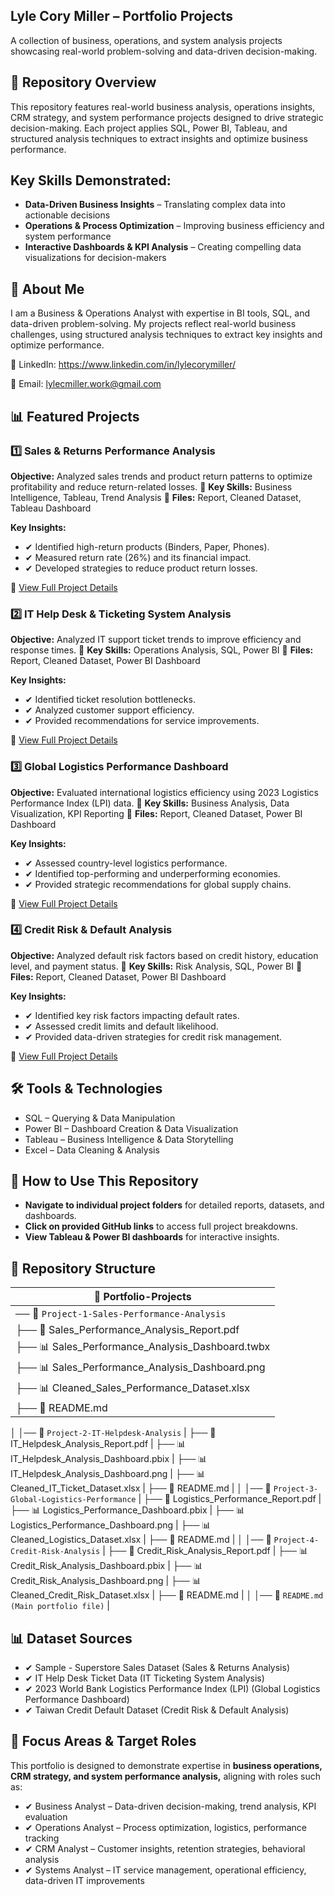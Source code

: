## Lyle Cory Miller – Portfolio Projects

A collection of business, operations, and system analysis projects showcasing real-world problem-solving and data-driven decision-making.

## 📂 Repository Overview

This repository features real-world business analysis, operations insights, CRM strategy, and system performance projects designed to drive strategic decision-making. Each project applies SQL, Power BI, Tableau, and structured analysis techniques to extract insights and optimize business performance.

## Key Skills Demonstrated:
- **Data-Driven Business Insights** – Translating complex data into actionable decisions
- **Operations & Process Optimization** – Improving business efficiency and system performance
- **Interactive Dashboards & KPI Analysis** – Creating compelling data visualizations for decision-makers

## 📌 About Me

I am a Business & Operations Analyst with expertise in BI tools, SQL, and data-driven problem-solving. My projects reflect real-world business challenges, using structured analysis techniques to extract key insights and optimize performance.

🔗 LinkedIn: https://www.linkedin.com/in/lylecorymiller/

📧 Email: lylecmiller.work@gmail.com


## 📊 Featured Projects

### 1️⃣ Sales & Returns Performance Analysis

**Objective:** Analyzed sales trends and product return patterns to optimize profitability and reduce return-related losses.
📁 **Key Skills:** Business Intelligence, Tableau, Trend Analysis
📁 **Files:** Report, Cleaned Dataset, Tableau Dashboard

**Key Insights:**

- ✔ Identified high-return products (Binders, Paper, Phones).
- ✔ Measured return rate (26%) and its financial impact.
- ✔ Developed strategies to reduce product return losses.
  
🔗 [View Full Project Details](https://github.com/yourusername/Project-1-Sales-Performance-Analysis)


### 2️⃣ IT Help Desk & Ticketing System Analysis

**Objective:** Analyzed IT support ticket trends to improve efficiency and response times.
📁 **Key Skills:** Operations Analysis, SQL, Power BI
📁 **Files:** Report, Cleaned Dataset, Power BI Dashboard

**Key Insights:**

- ✔ Identified ticket resolution bottlenecks.
- ✔ Analyzed customer support efficiency.
- ✔ Provided recommendations for service improvements.

🔗 [View Full Project Details](https://github.com/yourusername/Project-1-Sales-Performance-Analysis)


### 3️⃣ Global Logistics Performance Dashboard

**Objective:** Evaluated international logistics efficiency using 2023 Logistics Performance Index (LPI) data.
📁 **Key Skills:** Business Analysis, Data Visualization, KPI Reporting
📁 **Files:** Report, Cleaned Dataset, Power BI Dashboard

**Key Insights:**

- ✔ Assessed country-level logistics performance.
- ✔ Identified top-performing and underperforming economies.
- ✔ Provided strategic recommendations for global supply chains.

🔗 [View Full Project Details](https://github.com/yourusername/Project-1-Sales-Performance-Analysis)


### 4️⃣ Credit Risk & Default Analysis

**Objective:** Analyzed default risk factors based on credit history, education level, and payment status.
📁 **Key Skills:** Risk Analysis, SQL, Power BI
📁 **Files:** Report, Cleaned Dataset, Power BI Dashboard

**Key Insights:**

- ✔ Identified key risk factors impacting default rates.
- ✔ Assessed credit limits and default likelihood.
- ✔ Provided data-driven strategies for credit risk management.

🔗 [View Full Project Details](https://github.com/yourusername/Project-1-Sales-Performance-Analysis)


## 🛠 Tools & Technologies

- SQL – Querying & Data Manipulation
- Power BI – Dashboard Creation & Data Visualization
- Tableau – Business Intelligence & Data Storytelling
- Excel – Data Cleaning & Analysis

## 📌 How to Use This Repository

- **Navigate to individual project folders** for detailed reports, datasets, and dashboards.
- **Click on provided GitHub links** to access full project breakdowns.
- **View Tableau & Power BI dashboards** for interactive insights.

## 📁 Repository Structure

| 📂 Portfolio-Projects                                 |
|----------------------------------------------------|
|── 📂 `Project-1-Sales-Performance-Analysis` | 
   ├──  📄 Sales_Performance_Analysis_Report.pdf  | 
   ├──  📊 Sales_Performance_Analysis_Dashboard.twbx  | 
   ├──  📊 Sales_Performance_Analysis_Dashboard.png  |
   ├──  📊 Cleaned_Sales_Performance_Dataset.xlsx  | 
   ├──  📄 README.md    |
   │
│── 📂 `Project-2-IT-Helpdesk-Analysis`  |
   ├── 📄 IT_Helpdesk_Analysis_Report.pdf  |
   ├── 📊 IT_Helpdesk_Analysis_Dashboard.pbix  |
   ├── 📊 IT_Helpdesk_Analysis_Dashboard.png  |
   ├── 📊 Cleaned_IT_Ticket_Dataset.xlsx  |
   ├── 📄 README.md  |
   │
│── 📂 `Project-3-Global-Logistics-Performance`  |
   ├── 📄 Logistics_Performance_Report.pdf  |
   ├── 📊 Logistics_Performance_Dashboard.pbix  |
   ├── 📊 Logistics_Performance_Dashboard.png  |
   ├── 📊 Cleaned_Logistics_Dataset.xlsx  |
   ├── 📄 README.md  |
   │
│── 📂 `Project-4-Credit-Risk-Analysis`  |
   ├── 📄 Credit_Risk_Analysis_Report.pdf  |
   ├── 📊 Credit_Risk_Analysis_Dashboard.pbix  |
   ├── 📊 Credit_Risk_Analysis_Dashboard.png  |
   ├── 📊 Cleaned_Credit_Risk_Dataset.xlsx  |
   ├── 📄 README.md  |
   │
│── 📄 `README.md (Main portfolio file)`  |

## 📊 Dataset Sources

- ✔ Sample - Superstore Sales Dataset (Sales & Returns Analysis)
- ✔ IT Help Desk Ticket Data (IT Ticketing System Analysis)
- ✔ 2023 World Bank Logistics Performance Index (LPI) (Global Logistics Performance Dashboard)
- ✔ Taiwan Credit Default Dataset (Credit Risk & Default Analysis)

## 📌 Focus Areas & Target Roles

This portfolio is designed to demonstrate expertise in **business operations, CRM strategy, and system performance analysis,** aligning with roles such as:

- ✔ Business Analyst – Data-driven decision-making, trend analysis, KPI evaluation
- ✔ Operations Analyst – Process optimization, logistics, performance tracking
- ✔ CRM Analyst – Customer insights, retention strategies, behavioral analysis
- ✔ Systems Analyst – IT service management, operational efficiency, data-driven IT improvements
